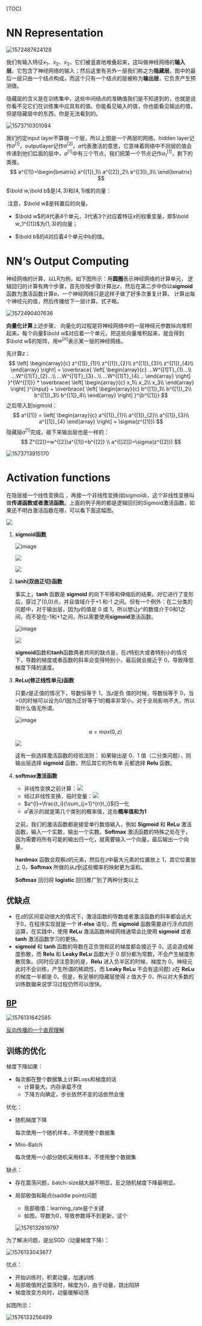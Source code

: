 [TOC] 

# NN Representation

![1572487824128](pics/1572487824128.png)

我们有输入特征$x_1$、$x_2$、$x_3$，它们被竖直地堆叠起来，这叫做神经网络的**输入层**。它包含了神经网络的输入；然后这里有另外一层我们称之为**隐藏层**。图中的最后一层只由一个结点构成，而这个只有一个结点的层被称为**输出层**，它负责产生预测值。

隐藏层的含义是在训练集中，这些中间结点的准确值我们是不知道到的，也就是说你看不见它们在训练集中应具有的值。你能看见输入的值，你也能看见输出的值，但是隐藏层中的东西，你是无法看到的。 

![1573710301084](pics/1573710301084.png)

我们约定input layer不算做一个层，所以上图是一个两层的网络。hidden layer记作$a^{[1]}$，outputlayer记作$a^{[2]}$，$a$代表激活的意思，它意味着网络中不同层的值会传递到他们后面的层中，$a^{[1]}$中有三个节点，我们把第一个节点记作$a^{[1]}_1$，剩下的类推。
$$
a^{[1]}=\begin{bmatrix}
a^{[1]}_1\\ 
a^{[2]}_2\\ 
a^{[3]}_3\\ 
\end{bmatrix}
$$

$\bold w,\bold b$是$(4,3)$和$(4,1)$维的向量：

​	注意，$\bold w$是转置后的向量。

- $\bold w$的4代表4个单元，3代表3个对应着特征$x$的权重变量，即$\bold w_1^{[1]}$为$(1,3)$的向量；

- $\bold b$的4对应着4个单元中b的值。


# NN‘s Output Computing

神经网络的计算，以LR为例，如下图所示：用**圆圈**表示神经网络的计算单元， 逻辑回归的计算有两个步骤，首先你按步骤计算出$z$，然后在第二步中你以**sigmoid**函数为激活函数计算$a$，一个神经网络只是这样子做了好多次重复计算。 计算出每个神经元的值，然后传播给下一层计算。式子略。

![1572490407636](pics/1572490407636.png)



**向量化计算**上述步骤， 向量化的过程是将神经网络中的一层神经元参数纵向堆积起来，每个向量$\bold w$对应着一个单元，把这些向量堆积起来，就会得到$\bold w$的矩阵，用$w^{[n]}$表示某一层的神经网络。

先计算$z$：
$$
\left[
		\begin{array}{c}
		z^{[1]}_{1}\\
		z^{[1]}_{2}\\
		z^{[1]}_{3}\\
		z^{[1]}_{4}\\
		\end{array}
		\right]
		 =
	\overbrace{
	\left[
		\begin{array}{c}
		...W^{[1]T}_{1}...\\
		...W^{[1]T}_{2}...\\
		...W^{[1]T}_{3}...\\
		...W^{[1]T}_{4}...
		\end{array}
		\right]
		}^{W^{[1]}}
		*
	\overbrace{
	\left[
		\begin{array}{c}
		x_1\\
		x_2\\
		x_3\\
		\end{array}
		\right]
		}^{input}
		+
	\overbrace{
	\left[
		\begin{array}{c}
		b^{[1]}_1\\
		b^{[1]}_2\\
		b^{[1]}_3\\
		b^{[1]}_4\\
		\end{array}
		\right]
		}^{b^{[1]}}
$$
之后带入到sigmoid：
$$
a^{[1]} =
	\left[
		\begin{array}{c}
		a^{[1]}_{1}\\
		a^{[1]}_{2}\\
		a^{[1]}_{3}\\
		a^{[1]}_{4}
		\end{array}
		\right]
		= \sigma(z^{[1]})
$$
隐藏层$a^{[1]}$完成，接下来输出层也是一样的：
$$
Z^{[2]}=w^{[2]}a^{[1]}+b^{[2]} 
\\
a^{[[2]]}=\sigma(z^{[2]})
$$

![1573713915170](pics/1573713915170.png)

# Activation functions

在隐层接一个线性变换后 ，再接一个非线性变换(如sigmoid)，这个非线性变换叫做**传递函数或者激活函数**。上面的例子用的都是逻辑回归的Sigmoid激活函数，如果还不明白激活函数在哪，可以看下面这幅图。

![](http://wx3.sinaimg.cn/mw690/00630Defly1g5h3pqzw0sj30g5068wfi.jpg)

1. **sigmoid函数**

   ![image](https://ws2.sinaimg.cn/large/00630Defly1g2x34jlnrrj306g0590st.jpg)

   ![](https://latex.codecogs.com/gif.latex?a=g(z)=\frac{1}{1+e^{-z}})

   ![](https://latex.codecogs.com/gif.latex?g(z)^{'}=\frac{d}{dz}g(z)=a(1-a))

2. **tanh(双曲正切)函数**

   事实上，**tanh** 函数是 **sigmoid** 的向下平移和伸缩后的结果。对它进行了变形后，穿过了(0,0)点，并且值域介于+1 和-1 之间。但有一个例外：在二分类的问题中，对于输出层，因为𝑦的值是 0 或 1，所以想让𝑦^的数值介于0和1之间，而不是在-1和+1之间。所以需要使用**sigmoid**激活函数。

   ![image](https://ws3.sinaimg.cn/large/00630Defly1g2x355gdkij306k04q0sr.jpg)

   ![](http://wx1.sinaimg.cn/mw690/00630Defgy1g5nm3dsq7aj30ad02zq2y.jpg)

   **sigmoid**函数和**tanh**函数两者共同的缺点是，在𝑧特别大或者特别小的情况下，导数的梯度或者函数的斜率会变得特别小，最后就会接近于 0，导致降低梯度下降的速度。

3. **ReLu(修正线性单元)函数**

   只要𝑧是正值的情况下，导数恒等于 1，当𝑧是负 值的时候，导数恒等于 0，当=0的时候可以设为0/1因为正好等于1的概率非常小，对于全局影响不大，所以取什么值无所谓。

   ![image](https://wx4.sinaimg.cn/large/00630Defly1g2x3f01a0gj306d04xmx7.jpg)

   $$
   a=max(0,z)
   $$


   ![](http://wx3.sinaimg.cn/mw690/00630Defgy1g5nm5d67dbj30ar03h3yi.jpg)

   这有一些选择激活函数的经验法则： 如果输出是 0、1 值（二分类问题），则输出层选择 **sigmoid** 函数，然后其它的所有单 元都选择 **Relu** 函数。 

4. **softmax激活函数**

   - 非线性变换之前计算：![](https://latex.codecogs.com/gif.latex?z^{(l)}=W^{(l)}a^{(l-1)}+b^{(l)})
   - 经过非线性变换，临时变量：![](https://latex.codecogs.com/gif.latex?t=e^{z^{(l)}})
   - $a^{l}=\frac{t_i}{\sum_{j=1}^{n}t_i}$归一化
   - $a^l$表示的就是第几个类别的概率值，这些**概率值和为1**

   之前，我们的激活函数都是接受单行数值输入，例如 **Sigmoid** 和 **ReLu** 激活函数，输入一个实数，输出一个实数。**Softmax** 激活函数的特殊之处在于，因为需要将所有可能的输出归一化，就需要输入一个向量，最后输出一个向量。

   **hardmax** 函数会观察𝑧的元素，然后在𝑧中最大元素的位置放上 1，其它位置放上 0，**Softmax** 所做的从𝑧到这些概率的映射更为温和。

   **Softmax** 回归将 **logistic** 回归推广到了两种分类以上

## 优缺点

- 在𝑧的区间变动很大的情况下，激活函数的导数或者激活函数的斜率都会远大于0，在程序实现就是一个 **if-else** 语句，而 **sigmoid** 函数需要进行浮点四则运算，在实践中，使用 **ReLu** 激活函数神经网络通常会比使用 **sigmoid** 或者 **tanh** 激活函数学习的更快。
- **sigmoid** 和 **tanh** 函数的导数在正负饱和区的梯度都会接近于 0，这会造成梯度弥散，而 **Relu** 和 **Leaky ReLu** 函数大于 0 部分都为常数，不会产生梯度弥散现象。(同时应该注意到的是，**Relu** 进入负半区的时候，梯度为 0，神经元此时不会训练，产生所谓的稀疏性，而 **Leaky ReLu** 不会有这问题) 𝑧在 **ReLu** 的梯度一半都是 0，但是，有足够的隐藏层使得 z 值大于 0，所以对大多数的 训练数据来说学习过程仍然可以很快。 

## [BP]( https://blog.csdn.net/fendouaini/article/details/79789440 )

![1576131642585](pics/1576131642585.png)

[反向传播的一个直观理解]( https://www.open-open.com/lib/view/open1441541390219.html#articleHeader3 )



## 训练的优化

梯度下降如果：

- 每次都在整个数据集上计算Loss和梯度的话
    - 计算量大，内存承载不住
    - 下降方向确定，步长依然不变的话依然会慢

优化：

- 随机梯度下降

    每次使用一个随机样本，不使用整个数据集

- Mini-Batch

    每次使用一小部分随机采用样本，不使用整个数据集

缺点：

- 存在震荡问题，batch-size越大越不明显，反之随机梯度下降最明显。

- 局部极值和鞍点(saddle point)问题

    - 局部极值：learning_rate是个关键
    - 如图，导数为0，导致参数得不到更新，这个

    ![1576132619797](pics/1576132619797.png)

为了解决问题，提出SGD（动量梯度下降）：

![1576133043677](pics/1576133043677.png)

优点：

- 开始训练时，积累动量，加速训练
- 局部极值附近震荡时，梯度为0，由于动量，跳出陷阱
- 梯度改变方向时，动量缓解动荡

如图所示：

![1576133256499](pics/1576133256499.png)



